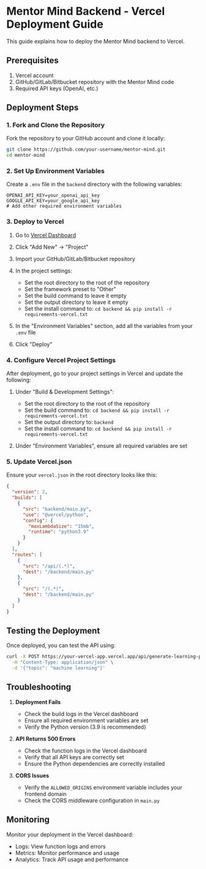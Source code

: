 # Mentor Mind Backend - Vercel Deployment Guide

This guide explains how to deploy the Mentor Mind backend to Vercel.

## Prerequisites

1. Vercel account
2. GitHub/GitLab/Bitbucket repository with the Mentor Mind code
3. Required API keys (OpenAI, etc.)

## Deployment Steps

### 1. Fork and Clone the Repository

Fork the repository to your GitHub account and clone it locally:

```bash
git clone https://github.com/your-username/mentor-mind.git
cd mentor-mind
```

### 2. Set Up Environment Variables

Create a `.env` file in the `backend` directory with the following variables:

```env
OPENAI_API_KEY=your_openai_api_key
GOOGLE_API_KEY=your_google_api_key
# Add other required environment variables
```

### 3. Deploy to Vercel

1. Go to [Vercel Dashboard](https://vercel.com/dashboard)
2. Click "Add New" → "Project"
3. Import your GitHub/GitLab/Bitbucket repository
4. In the project settings:
   - Set the root directory to the root of the repository
   - Set the framework preset to "Other"
   - Set the build command to leave it empty
   - Set the output directory to leave it empty
   - Set the install command to: `cd backend && pip install -r requirements-vercel.txt`

5. In the "Environment Variables" section, add all the variables from your `.env` file

6. Click "Deploy"

### 4. Configure Vercel Project Settings

After deployment, go to your project settings in Vercel and update the following:

1. Under "Build & Development Settings":
   - Set the root directory to the root of the repository
   - Set the build command to: `cd backend && pip install -r requirements-vercel.txt`
   - Set the output directory to: `backend`
   - Set the install command to: `cd backend && pip install -r requirements-vercel.txt`

2. Under "Environment Variables", ensure all required variables are set

### 5. Update Vercel.json

Ensure your `vercel.json` in the root directory looks like this:

```json
{
  "version": 2,
  "builds": [
    { 
      "src": "backend/main.py", 
      "use": "@vercel/python",
      "config": {
        "maxLambdaSize": "15mb",
        "runtime": "python3.9"
      }
    }
  ],
  "routes": [
    { 
      "src": "/api/(.*)", 
      "dest": "/backend/main.py"
    },
    { 
      "src": "/(.*)", 
      "dest": "/backend/main.py"
    }
  ]
}
```

## Testing the Deployment

Once deployed, you can test the API using:

```bash
curl -X POST https://your-vercel-app.vercel.app/api/generate-learning-path \
  -H "Content-Type: application/json" \
  -d '{"topic": "machine learning"}'
```

## Troubleshooting

1. **Deployment Fails**
   - Check the build logs in the Vercel dashboard
   - Ensure all required environment variables are set
   - Verify the Python version (3.9 is recommended)

2. **API Returns 500 Errors**
   - Check the function logs in the Vercel dashboard
   - Verify that all API keys are correctly set
   - Ensure the Python dependencies are correctly installed

3. **CORS Issues**
   - Verify the `ALLOWED_ORIGINS` environment variable includes your frontend domain
   - Check the CORS middleware configuration in `main.py`

## Monitoring

Monitor your deployment in the Vercel dashboard:
- Logs: View function logs and errors
- Metrics: Monitor performance and usage
- Analytics: Track API usage and performance
